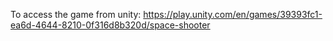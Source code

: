 To access the game from unity: https://play.unity.com/en/games/39393fc1-ea6d-4644-8210-0f316d8b320d/space-shooter
